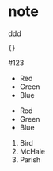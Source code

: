 # note
ddd
```
{}
```
#123
*   Red
*   Green
*   Blue

+   Red
+   Green
+   Blue

1.  Bird
2.  McHale
3.  Parish
